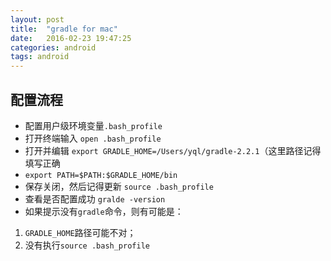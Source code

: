 ```yaml
---
layout: post
title:  "gradle for mac"
date:   2016-02-23 19:47:25
categories: android
tags: android
---
```


配置流程
---

* 配置用户级环境变量`.bash_profile`
* 打开终端输入 `open .bash_profile`
* 打开并编辑 `export GRADLE_HOME=/Users/yql/gradle-2.2.1`（这里路径记得填写正确
* `export PATH=$PATH:$GRADLE_HOME/bin`
* 保存关闭，然后记得更新 `source .bash_profile`
* 查看是否配置成功 `gralde -version`
* 如果提示没有`gradle`命令，则有可能是：
1. `GRADLE_HOME`路径可能不对；
2. 没有执行`source .bash_profile`
